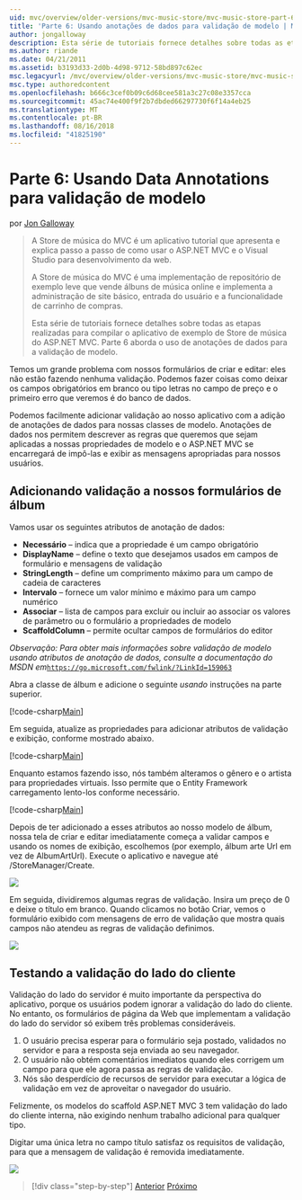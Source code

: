 ```yaml
---
uid: mvc/overview/older-versions/mvc-music-store/mvc-music-store-part-6
title: 'Parte 6: Usando anotações de dados para validação de modelo | Microsoft Docs'
author: jongalloway
description: Esta série de tutoriais fornece detalhes sobre todas as etapas realizadas para compilar o aplicativo de exemplo de Store de música do ASP.NET MVC. Parte 6 aborda o uso de anotações de dados para o modelo V...
ms.author: riande
ms.date: 04/21/2011
ms.assetid: b3193d33-2d0b-4d98-9712-58bd897c62ec
msc.legacyurl: /mvc/overview/older-versions/mvc-music-store/mvc-music-store-part-6
msc.type: authoredcontent
ms.openlocfilehash: b666c3cef0b09c6d68cee581a3c27c08e3357cca
ms.sourcegitcommit: 45ac74e400f9f2b7dbded66297730f6f14a4eb25
ms.translationtype: MT
ms.contentlocale: pt-BR
ms.lasthandoff: 08/16/2018
ms.locfileid: "41825190"
---
```

<a name="part-6-using-data-annotations-for-model-validation"></a>Parte 6: Usando Data Annotations para validação de modelo
====================
por [Jon Galloway](https://github.com/jongalloway)

> A Store de música do MVC é um aplicativo tutorial que apresenta e explica passo a passo de como usar o ASP.NET MVC e o Visual Studio para desenvolvimento da web.  
>   
> A Store de música do MVC é uma implementação de repositório de exemplo leve que vende álbuns de música online e implementa a administração de site básico, entrada do usuário e a funcionalidade de carrinho de compras.  
>   
> Esta série de tutoriais fornece detalhes sobre todas as etapas realizadas para compilar o aplicativo de exemplo de Store de música do ASP.NET MVC. Parte 6 aborda o uso de anotações de dados para a validação de modelo.


Temos um grande problema com nossos formulários de criar e editar: eles não estão fazendo nenhuma validação. Podemos fazer coisas como deixar os campos obrigatórios em branco ou tipo letras no campo de preço e o primeiro erro que veremos é do banco de dados.

Podemos facilmente adicionar validação ao nosso aplicativo com a adição de anotações de dados para nossas classes de modelo. Anotações de dados nos permitem descrever as regras que queremos que sejam aplicadas a nossas propriedades de modelo e o ASP.NET MVC se encarregará de impô-las e exibir as mensagens apropriadas para nossos usuários.

## <a name="adding-validation-to-our-album-forms"></a>Adicionando validação a nossos formulários de álbum

Vamos usar os seguintes atributos de anotação de dados:

- **Necessário** – indica que a propriedade é um campo obrigatório
- **DisplayName** – define o texto que desejamos usados em campos de formulário e mensagens de validação
- **StringLength** – define um comprimento máximo para um campo de cadeia de caracteres
- **Intervalo** – fornece um valor mínimo e máximo para um campo numérico
- **Associar** – lista de campos para excluir ou incluir ao associar os valores de parâmetro ou o formulário a propriedades de modelo
- **ScaffoldColumn** – permite ocultar campos de formulários do editor

*Observação: Para obter mais informações sobre validação de modelo usando atributos de anotação de dados, consulte a documentação do MSDN em*[`https://go.microsoft.com/fwlink/?LinkId=159063`](https://go.microsoft.com/fwlink/?LinkId=159063)

Abra a classe de álbum e adicione o seguinte *usando* instruções na parte superior.

[!code-csharp[Main](mvc-music-store-part-6/samples/sample1.cs)]

Em seguida, atualize as propriedades para adicionar atributos de validação e exibição, conforme mostrado abaixo.

[!code-csharp[Main](mvc-music-store-part-6/samples/sample2.cs)]

Enquanto estamos fazendo isso, nós também alteramos o gênero e o artista para propriedades virtuais. Isso permite que o Entity Framework carregamento lento-los conforme necessário.

[!code-csharp[Main](mvc-music-store-part-6/samples/sample3.cs)]

Depois de ter adicionado a esses atributos ao nosso modelo de álbum, nossa tela de criar e editar imediatamente começa a validar campos e usando os nomes de exibição, escolhemos (por exemplo, álbum arte Url em vez de AlbumArtUrl). Execute o aplicativo e navegue até /StoreManager/Create.

![](mvc-music-store-part-6/_static/image1.png)

Em seguida, dividiremos algumas regras de validação. Insira um preço de 0 e deixe o título em branco. Quando clicamos no botão Criar, vemos o formulário exibido com mensagens de erro de validação que mostra quais campos não atendeu as regras de validação definimos.

![](mvc-music-store-part-6/_static/image2.png)

## <a name="testing-the-client-side-validation"></a>Testando a validação do lado do cliente

Validação do lado do servidor é muito importante da perspectiva do aplicativo, porque os usuários podem ignorar a validação do lado do cliente. No entanto, os formulários de página da Web que implementam a validação do lado do servidor só exibem três problemas consideráveis.

1. O usuário precisa esperar para o formulário seja postado, validados no servidor e para a resposta seja enviada ao seu navegador.
2. O usuário não obtém comentários imediatos quando eles corrigem um campo para que ele agora passa as regras de validação.
3. Nós são desperdício de recursos de servidor para executar a lógica de validação em vez de aproveitar o navegador do usuário.

Felizmente, os modelos do scaffold ASP.NET MVC 3 tem validação do lado do cliente interna, não exigindo nenhum trabalho adicional para qualquer tipo.

Digitar uma única letra no campo título satisfaz os requisitos de validação, para que a mensagem de validação é removida imediatamente.

![](mvc-music-store-part-6/_static/image3.png)


> [!div class="step-by-step"]
> [Anterior](mvc-music-store-part-5.md)
> [Próximo](mvc-music-store-part-7.md)
